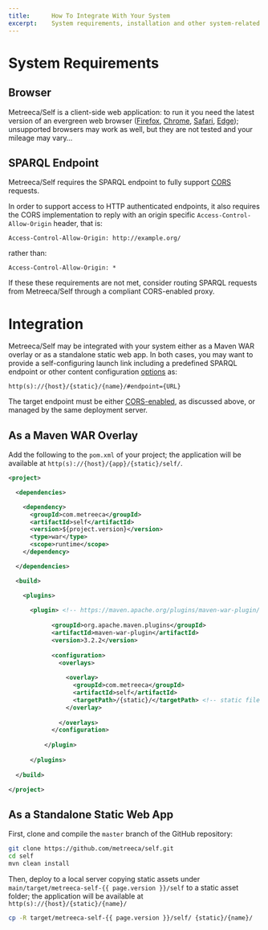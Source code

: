 ```yaml
---
title:      How To Integrate With Your System
excerpt:    System requirements, installation and other system-related info
---
```


# System Requirements

## Browser

Metreeca/Self is a client-side web application: to run it you need the latest version of an evergreen web browser ([Firefox](http://www.mozilla.org/firefox/new/), [Chrome](https://www.google.com/chrome/), [Safari](https://www.apple.com/safari/), [Edge](http://microsoft.com/en-us/windows/microsoft-edge)); unsupported browsers may work as well, but they are not tested and your mileage may vary…

## SPARQL Endpoint

Metreeca/Self requires the SPARQL endpoint to fully support [CORS](https://developer.mozilla.org/en-US/docs/Web/HTTP/CORS) requests.

In order to support access to HTTP authenticated endpoints, it also requires the CORS implementation to reply with an origin specific `Access-Control-Allow-Origin` header, that is:

```
Access-Control-Allow-Origin: http://example.org/
```

rather than:

```
Access-Control-Allow-Origin: *
```

If these these requirements are not met, consider routing SPARQL requests from Metreeca/Self through a compliant CORS-enabled proxy.

# Integration

Metreeca/Self may be integrated with your system either as a Maven WAR overlay or as a standalone static web app. In both cases, you may want to provide a self-configuring launch link including a predefined SPARQL endpoint or other content configuration [options](embed-into-a-html-page#content-options) as:

```
http(s)://{host}/{static}/{name}/#endpoint={URL}
```

<p class="warning">The target endpoint must be either <a href="#sparql-endpoint">CORS-enabled</a>, as discussed above, or managed by the same deployment server.</p>


## As a Maven WAR Overlay

Add the following to the `pom.xml` of your project; the application will be available at `http(s)://{host}/{app}/{static}/self/`.
  ```xml
<project>

    <dependencies>
  
      <dependency>
        <groupId>com.metreeca</groupId>
        <artifactId>self</artifactId>
        <version>${project.version}</version>
        <type>war</type>
        <scope>runtime</scope>
      </dependency>
  
    </dependencies>
  
    <build>
  
      <plugins>
    
        <plugin> <!-- https://maven.apache.org/plugins/maven-war-plugin/ -->
      
              <groupId>org.apache.maven.plugins</groupId>
              <artifactId>maven-war-plugin</artifactId>
              <version>3.2.2</version>
      
              <configuration>
                <overlays>
      
                  <overlay>
                    <groupId>com.metreeca</groupId>
                    <artifactId>self</artifactId>
                    <targetPath>/{static}/</targetPath> <!-- static file deployment area -->
                  </overlay>
      
                </overlays>
              </configuration>
      
            </plugin>
      
        </plugins>
      
    </build>

  </project>
  ```

## As a Standalone Static Web App

First, clone and compile the `master` branch of the GitHub repository:

```sh
git clone https://github.com/metreeca/self.git
cd self
mvn clean install
```

Then, deploy to a local server copying static assets under `main/target/metreeca-self-{{ page.version }}/self` to a static asset folder; the application will be available at `http(s)://{host}/{static}/{name}/`

```bash
cp -R target/metreeca-self-{{ page.version }}/self/ {static}/{name}/
```
